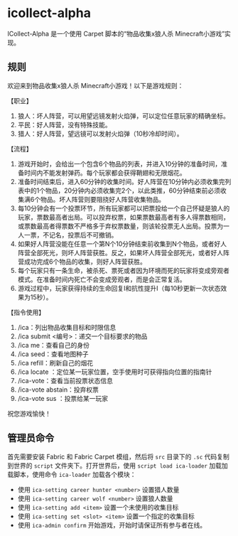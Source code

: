 # icollect-alpha

ICollect-Alpha 是一个使用 Carpet 脚本的“物品收集x狼人杀 Minecraft小游戏”实现。

## 规则

欢迎来到物品收集x狼人杀 Minecraft小游戏！以下是游戏规则：

【职业】
1. 狼人：坏人阵营，可以用望远镜发射火焰弹，可以定位任意玩家的精确坐标。
2. 平民：好人阵营，没有特殊技能。
3. 猎人：好人阵营，望远镜可以发射火焰弹（10秒冷却时间）。

【流程】
1. 游戏开始时，会给出一个包含6个物品的列表，并进入10分钟的准备时间，准备时间内不能发射弹药。每个玩家都会获得鞘翅和无限烟花。
2. 准备时间结束后，进入60分钟的收集时间。好人阵营在10分钟内必须收集完列表中的1个物品，20分钟内必须收集完2个，以此类推，60分钟结束前必须收集满6个物品。坏人阵营则要阻挠好人阵营收集物品。
3. 每10分钟会有一个投票环节，所有玩家都可以把票投给一个自己怀疑是狼人的玩家，票数最高者出局。可以投弃权票，如果票数最高者有多人得票数相同，或票数最高者得票数不严格多于弃权票数量，则该轮投票无人出局。投票为一人一票，不记名，投票后不可撤销。
4. 如果好人阵营没能在任意一个第N个10分钟结束前收集到N个物品，或者好人阵营全部死光，则坏人阵营获胜。反之，如果坏人阵营全部死光，或者好人阵营成功完成6个物品的收集，则好人阵营获胜。
5. 每个玩家只有一条生命，被杀死、票死或者因为环境而死的玩家将变成旁观者模式。在准备时间内死亡不会变成旁观者，而是会正常复活。
6. 游戏过程中，玩家获得持续的生命回复I和抗性提升I（每10秒更新一次状态效果为15秒）。

【指令使用】
1. /ica：列出物品收集目标和时限信息
2. /ica submit <编号>：递交一个目标要求的物品
3. /ica me：查看自己的身份
4. /ica seed：查看地图种子
5. /ica refill：刷新自己的烟花
6. /ica locate <name>：定位某一玩家位置，空手使用时可获得指向位置的指南针
7. /ica-vote：查看当前投票状态信息
8. /ica-vote abstain：投弃权票
9. /ica-vote sus <name>：投票给某一玩家

祝您游戏愉快！

## 管理员命令

首先需要安装 Fabric 和 Fabric Carpet 模组，然后将 `src` 目录下的 `.sc` 代码复制到世界的 `script` 文件夹下。打开世界后，使用 `script load ica-loader` 加载加载脚本，使用命令 `ica-loader` 加载各个模块：

- 使用 `ica-setting career hunter <number>` 设置猎人数量
- 使用 `ica-setting career wolf <number>` 设置狼人数量
- 使用 `ica-setting add <item>` 设置一个未使用的收集目标
- 使用 `ica-setting set <slot> <item>` 设置一个指定的收集目标
- 使用 `ica-admin confirm` 开始游戏，开始时请保证所有参与者在线。

